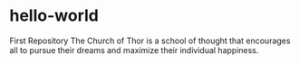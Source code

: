# hello-world
First Repository
The Church of Thor is a school of thought that encourages all to pursue their dreams and maximize their individual happiness.
